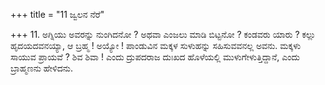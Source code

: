 +++
title = "11 ಜ್ವಲನ ನೆರೆ"

+++
11. ಅಗ್ನಿಯು ಅವರನ್ನು  ನುಂಗಿದನೋ ? ಅಥವಾ ಎಂಜಲು ಮಾಡಿ ಬಿಟ್ಟನೋ ? ಕಂಡವರು ಯಾರು ? ಕಲ್ಲು ಹೃದಯದವನಯ್ಯಾ, ಆ ಬ್ರಹ್ಮ ! ಅಯ್ಯೋ ! ಪಾಂಡುವಿನ ಮಕ್ಕಳ ಸುಳುಹನ್ನು  ಸಹಿಸುವವನಲ್ಲ ಅವನು. ಮಕ್ಕಳು ಸಾಯುವ ಪ್ರಾಯವೆ ? ಶಿವ ಶಿವಾ ! ಎಂದು ದ್ರುಪದರಾಜ ದುಃಖದ ಹೊಳೆಯಲ್ಲಿ ಮುಳುಗೇಳುತ್ತಿದ್ದಾನೆ, ಎಂದು ಬ್ರಾಹ್ಮಣನು ಹೇಳಿದನು.